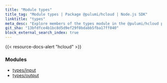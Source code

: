 ```yaml
---
title: "Module types"
title_tag: "Module types | Package @pulumi/hcloud | Node.js SDK"
linktitle: "types"
meta_desc: "Explore members of the types module in the @pulumi/hcloud package."
git_sha: "13bfdfce4b1bc8d5d9ef29f0bdabb5fba17ff040"
block_external_search_index: true
---
```


<!-- WARNING: this page was generated by a tool. Do not edit it by hand. -->
<!-- To change it, please see https://github.com/pulumi/docs/tree/master/tools/tscdocgen. -->

{{< resource-docs-alert "hcloud" >}}


<h3>Modules</h3>
<ul class="api">
    <li><a href="input/"><span class="symbol module"></span>types/input</a></li>
    <li><a href="output/"><span class="symbol module"></span>types/output</a></li>
</ul>








